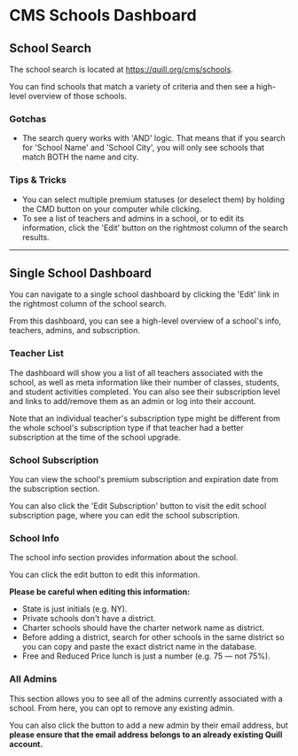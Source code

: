 # CMS Schools Dashboard

## School Search

The school search is located at https://quill.org/cms/schools.

You can find schools that match a variety of criteria and then see a high-level overview of those schools.

### Gotchas

- The search query works with 'AND' logic. That means that if you search for 'School Name' and 'School City', you will only see schools that match BOTH the name and city.

### Tips & Tricks

- You can select multiple premium statuses (or deselect them) by holding the CMD button on your computer while clicking.
- To see a list of teachers and admins in a school, or to edit its information, click the 'Edit' button on the rightmost column of the search results.

---

## Single School Dashboard

You can navigate to a single school dashboard by clicking the 'Edit' link in the rightmost column of the school search.

From this dashboard, you can see a high-level overview of a school's info, teachers, admins, and subscription.

### Teacher List

The dashboard will show you a list of all teachers associated with the school, as well as meta information like their number of classes, students, and student activities completed. You can also see their subscription level and links to add/remove them as an admin or log into their account.

Note that an individual teacher's subscription type might be different from the whole school's subscription type if that teacher had a better subscription at the time of the school upgrade.

### School Subscription

You can view the school's premium subscription and expiration date from the subscription section.

You can also click the 'Edit Subscription' button to visit the edit school subscription page, where you can edit the school subscription.

### School Info

The school info section provides information about the school.

You can click the edit button to edit this information.

**Please be careful when editing this information:**
- State is just initials (e.g. NY).
- Private schools don't have a district.
- Charter schools should have the charter network name as district.
- Before adding a district, search for other schools in the same district so you can copy and paste the exact district name in the database.
- Free and Reduced Price lunch is just a number (e.g. 75 — not 75%).

### All Admins

This section allows you to see all of the admins currently associated with a school. From here, you can opt to remove any existing admin.

You can also click the button to add a new admin by their email address, but **please ensure that the email address belongs to an already existing Quill account.**
